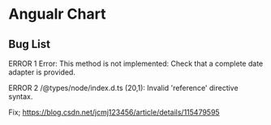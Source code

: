 # Angualr Chart

## Bug List

ERROR 1 
Error: This method is not implemented: Check that a complete date adapter is provided.


ERROR 2
/@types/node/index.d.ts (20,1): Invalid 'reference' directive syntax.

Fix; https://blog.csdn.net/jcmj123456/article/details/115479595

